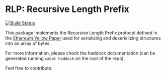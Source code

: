 # RLP: Recursive Length Prefix

[![Build Status](https://travis-ci.org/Jasagredo/RLP.svg?branch=master)](https://travis-ci.org/Jasagredo/RLP)


This package implements the Recursive Length Prefix protocol defined
in the [Ethereum Yellow Paper](https://ethereum.github.io/yellowpaper/paper.pdf)
used for serializing and deserializing structures into an array of bytes.

For more information, please check the haddock documentation (can be generated running `cabal haddock` on the root of the repo).

Feel free to contribute.